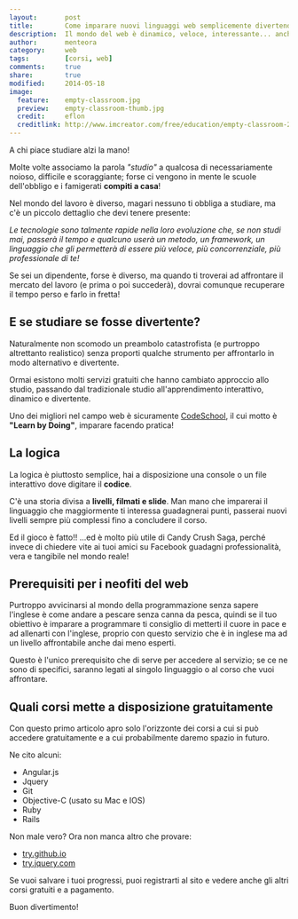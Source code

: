 ```yaml
---
layout:       post
title:        Come imparare nuovi linguaggi web semplicemente divertendosi
description:  Il mondo del web è dinamico, veloce, interessante... anche quando si tratta di imparare a programmare
author:       menteora
category:     web
tags:         [corsi, web]
comments:     true
share:        true
modified:     2014-05-18
image:
  feature:    empty-classroom.jpg
  preview:    empty-classroom-thumb.jpg
  credit:     eflon
  creditlink: http://www.imcreator.com/free/education/empty-classroom-2
---
```


A chi piace studiare alzi la mano!

Molte volte associamo la parola *"studio"* a qualcosa di necessariamente noioso, difficile e scoraggiante; forse ci vengono in mente le scuole dell'obbligo e i famigerati **compiti a casa**!

Nel mondo del lavoro è diverso, magari nessuno ti obbliga a studiare, ma c'è un piccolo dettaglio che devi tenere presente:

*Le tecnologie sono talmente rapide nella loro evoluzione che, se non studi mai, passerà il tempo e qualcuno userà un metodo, un framework, un linguaggio che gli permetterà di essere più veloce, più concorrenziale, più professionale di te!*

Se sei un dipendente, forse è diverso, ma quando ti troverai ad affrontare il mercato del lavoro (e prima o poi succederà), dovrai comunque recuperare il tempo perso e farlo in fretta!

## E se studiare se fosse divertente?

Naturalmente non scomodo un preambolo catastrofista (e purtroppo altrettanto realistico) senza proporti qualche strumento per affrontarlo in modo alternativo e divertente.

Ormai esistono molti servizi gratuiti che hanno cambiato approccio allo studio, passando dal tradizionale studio all'apprendimento interattivo, dinamico e divertente. 

Uno dei migliori nel campo web è sicuramente [CodeSchool](http://www.codeschool.com), il cui motto è **"Learn by Doing"**, imparare facendo pratica!

## La logica

La logica è piuttosto semplice, hai a disposizione una console o un file interattivo dove digitare il **codice**.

C'è una storia divisa a **livelli, filmati e slide**. 
Man mano che imparerai il linguaggio che maggiormente ti interessa guadagnerai punti, passerai nuovi livelli sempre più complessi fino a concludere il corso.

Ed il gioco è fatto!! ...ed è molto più utile di Candy Crush Saga, perché invece di chiedere vite ai tuoi amici su Facebook guadagni professionalità, vera e tangibile nel mondo reale!

## Prerequisiti per i neofiti del web

Purtroppo avvicinarsi al mondo della programmazione senza sapere l'inglese è come andare a pescare senza canna da pesca, quindi se il tuo obiettivo è imparare a programmare ti consiglio di metterti il cuore in pace e ad allenarti con l'inglese, proprio con questo servizio che è in inglese ma ad un livello affrontabile anche dai meno esperti.

Questo è l'unico prerequisito che di serve per accedere al servizio; se ce ne sono di specifici, saranno legati al singolo linguaggio o al corso che vuoi affrontare.

## Quali corsi mette a disposizione gratuitamente

Con questo primo articolo apro solo l'orizzonte dei corsi a cui si può accedere gratuitamente e a cui probabilmente daremo spazio in futuro.

Ne cito alcuni:

* Angular.js
* Jquery
* Git
* Objective-C (usato su Mac e IOS)
* Ruby
* Rails

Non male vero? Ora non manca altro che provare:

* [try.github.io](http://try.github.io) 
* [try.jquery.com](http://try.jquery.com)

Se vuoi salvare i tuoi progressi, puoi registrarti al sito e vedere anche gli altri corsi gratuiti e a pagamento.

Buon divertimento!